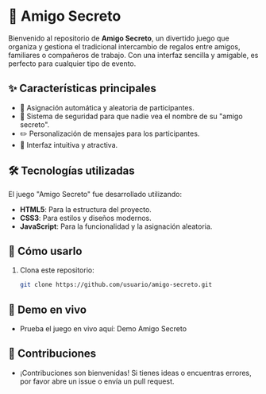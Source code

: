 # 🎁 Amigo Secreto

Bienvenido al repositorio de **Amigo Secreto**, un divertido juego que organiza y gestiona el tradicional intercambio de regalos entre amigos, familiares o compañeros de trabajo. Con una interfaz sencilla y amigable, es perfecto para cualquier tipo de evento.

## ✨ Características principales

- 🎁 Asignación automática y aleatoria de participantes.
- 🔐 Sistema de seguridad para que nadie vea el nombre de su "amigo secreto".
- ✏️ Personalización de mensajes para los participantes.
- 🎨 Interfaz intuitiva y atractiva.

## 🛠️ Tecnologías utilizadas

El juego "Amigo Secreto" fue desarrollado utilizando:

- **HTML5**: Para la estructura del proyecto.
- **CSS3**: Para estilos y diseños modernos.
- **JavaScript**: Para la funcionalidad y la asignación aleatoria.

## 🔧 Cómo usarlo

1. Clona este repositorio:
   ```bash
   git clone https://github.com/usuario/amigo-secreto.git

## 🔗 Demo en vivo

- Prueba el juego en vivo aquí: Demo Amigo Secreto

## 🚀 Contribuciones

- ¡Contribuciones son bienvenidas! Si tienes ideas o encuentras errores, por favor abre un issue o envía un pull request.

